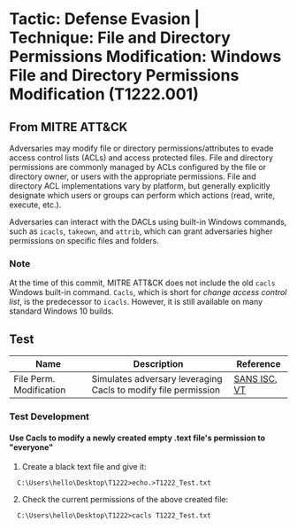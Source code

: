 <h1> Tactic: Defense Evasion |
Technique: File and Directory Permissions Modification: Windows File and Directory Permissions Modification (T1222.001)  </h1>
<h2> From MITRE ATT&CK </h2>

Adversaries may modify file or directory permissions/attributes to evade access control lists (ACLs) and access protected files. File and directory permissions are commonly managed by ACLs configured by the file or directory owner, or users with the appropriate permissions. File and directory ACL implementations vary by platform, but generally explicitly designate which users or groups can perform which actions (read, write, execute, etc.).

Adversaries can interact with the DACLs using built-in Windows commands, such as `icacls`, `takeown`, and `attrib`, which can grant adversaries higher permissions on specific files and folders.

<h3> Note</h3>

At the time of this commit, MITRE ATT&CK does not include the old `cacls` Windows built-in command.
`Cacls`, which is short for *change access control list*, is the predecessor to `icacls`. However, it is still available on many standard Windows 10 builds. 

<h2> Test </h2>

Name                      | Description                                                     | Reference
------------------------- | ----------------------------------------------------------------| ------------
File Perm. Modification   | Simulates adversary leveraging Cacls to modify file permission  | [SANS ISC](https://isc.sans.edu/diary/Malicious+Script+Leaking+Data+via+FTP/24484), [VT](https://www.virustotal.com/gui/file/1dcd1c508f00c124026052a66cfa1f215d0d06844c3d10977e607da23ee4618b/behavior/VirusTotal%20Cuckoofork) 

<h3> Test Development </h3>

<h4> Use Cacls to modify a newly created empty .text file's permission to "everyone" </h4>

 1. Create a black text file and give it:
```
  C:\Users\hello\Desktop\T1222>echo.>T1222_Test.txt
```
 2. Check the current permissions of the above created file:
```
  C:\Users\hello\Desktop\T1222>cacls T1222_Test.txt
```
